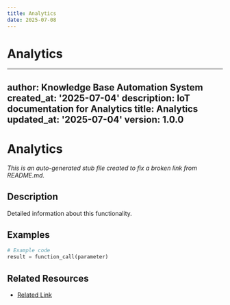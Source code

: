 ```yaml
---
title: Analytics
date: 2025-07-08
---
```


# Analytics

---
author: Knowledge Base Automation System
created_at: '2025-07-04'
description: IoT documentation for Analytics
title: Analytics
updated_at: '2025-07-04'
version: 1.0.0
---

# Analytics

*This is an auto-generated stub file created to fix a broken link from README.md.*

## Description

Detailed information about this functionality.

## Examples

```python
# Example code
result = function_call(parameter)
```

## Related Resources

- [Related Link](./related_resource.md)
